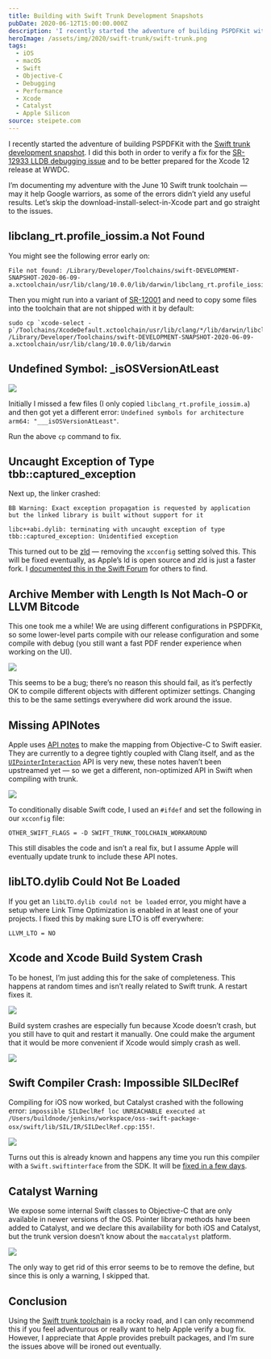 ```yaml
---
title: Building with Swift Trunk Development Snapshots
pubDate: 2020-06-12T15:00:00.000Z
description: 'I recently started the adventure of building PSPDFKit with the Swift trunk development snapshot. I did this both in order to verify a fix for the [SR-12933 LLDB debugging issue](https://steipete.com/posts/c...'
heroImage: /assets/img/2020/swift-trunk/swift-trunk.png
tags:
  - iOS
  - macOS
  - Swift
  - Objective-C
  - Debugging
  - Performance
  - Xcode
  - Catalyst
  - Apple Silicon
source: steipete.com
---
```


I recently started the adventure of building PSPDFKit with the [Swift trunk development snapshot](https://swift.org/download/). I did this both in order to verify a fix for the [SR-12933 LLDB debugging issue](https://steipete.com/posts/couldnt-irgen-expression/) and to be better prepared for the Xcode 12 release at WWDC.

I’m documenting my adventure with the June 10 Swift trunk toolchain — may it help Google warriors, as some of the errors didn’t yield any useful results. Let’s skip the download-install-select-in-Xcode part and go straight to the issues.

## libclang_rt.profile_iossim.a Not Found

You might see the following error early on:

```
File not found: /Library/Developer/Toolchains/swift-DEVELOPMENT-SNAPSHOT-2020-06-09-a.xctoolchain/usr/lib/clang/10.0.0/lib/darwin/libclang_rt.profile_iossim.a
```

Then you might run into a variant of [SR-12001](https://bugs.swift.org/browse/SR-12001) and need to copy some files into the toolchain that are not shipped with it by default:

```
sudo cp `xcode-select -p`/Toolchains/XcodeDefault.xctoolchain/usr/lib/clang/*/lib/darwin/libclang_rt.*.a /Library/Developer/Toolchains/swift-DEVELOPMENT-SNAPSHOT-2020-06-09-a.xctoolchain/usr/lib/clang/10.0.0/lib/darwin
```

## Undefined Symbol: _isOSVersionAtLeast

![](/assets/img/2020/swift-trunk/isOSVersion.png)

Initially I missed a few files (I only copied `libclang_rt.profile_iossim.a`) and then got yet a different error: `Undefined symbols for architecture arm64: "___isOSVersionAtLeast"`.

Run the above `cp` command to fix.

## Uncaught Exception of Type tbb::captured_exception

Next up, the linker crashed:

```
BB Warning: Exact exception propagation is requested by application but the linked library is built without support for it

libc++abi.dylib: terminating with uncaught exception of type tbb::captured_exception: Unidentified exception
```

This turned out to be [zld](/posts/zld-a-faster-linker/) — removing the `xcconfig` setting solved this. This will be fixed eventually, as Apple’s ld is open source and zld is just a faster fork. I [documented this in the Swift Forum](https://forums.swift.org/t/swift-toolchain-fails-to-compile-with-tbb-unidentified-exception/37434) for others to find.

## Archive Member with Length Is Not Mach-O or LLVM Bitcode

This one took me a while! We are using different configurations in PSPDFKit, so some lower-level parts compile with our release configuration and some compile with debug (you still want a fast PDF render experience when working on the UI).

![](/assets/img/2020/swift-trunk/not-macho.png)

This seems to be a bug; there’s no reason this should fail, as it’s perfectly OK to compile different objects with different optimizer settings. Changing this to be the same settings everywhere did work around the issue.

## Missing APINotes

Apple uses [API notes](https://pspdfkit.com/blog/2018/first-class-swift-api-for-objective-c-frameworks/) to make the mapping from Objective-C to Swift easier. They are currently to a degree tightly coupled with Clang itself, and as the [`UIPointerInteraction`](https://pspdfkit.com/blog/2020/supporting-pointer-interactions/) API is very new, these notes haven’t been upstreamed yet — so we get a different, non-optimized API in Swift when compiling with trunk.

![](/assets/img/2020/swift-trunk/gesture.png)

To conditionally disable Swift code, I used an `#ifdef` and set the following in our `xcconfig` file:

```
OTHER_SWIFT_FLAGS = -D SWIFT_TRUNK_TOOLCHAIN_WORKAROUND
```

This still disables the code and isn’t a real fix, but I assume Apple will eventually update trunk to include these API notes.

## libLTO.dylib Could Not Be Loaded

If you get an `libLTO.dylib could not be loaded` error, you might have a setup where Link Time Optimization is enabled in at least one of your projects. I fixed this by making sure LTO is off everywhere:

```
LLVM_LTO = NO
```

## Xcode and Xcode Build System Crash

To be honest, I’m just adding this for the sake of completeness. This happens at random times and isn’t really related to Swift trunk. A restart fixes it.

![](/assets/img/2020/swift-trunk/xcodecrash.png)

Build system crashes are especially fun because Xcode doesn’t crash, but you still have to quit and restart it manually. One could make the argument that it would be more convenient if Xcode would simply crash as well.

![](/assets/img/2020/swift-trunk/buildsystem.png)

## Swift Compiler Crash: Impossible SILDeclRef

Compiling for iOS now worked, but Catalyst crashed with the following error: `impossible SILDeclRef loc UNREACHABLE executed at /Users/buildnode/jenkins/workspace/oss-swift-package-osx/swift/lib/SIL/IR/SILDeclRef.cpp:155!`.

![](/assets/img/2020/swift-trunk/swift-catalyst-crash.png)

Turns out this is already known and happens any time you run this compiler with a `Swift.swiftinterface` from the SDK. It will be [fixed in a few days](https://twitter.com/slava_pestov/status/1271150466404155399).

## Catalyst Warning

We expose some internal Swift classes to Objective-C that are only available in newer versions of the OS. Pointer library methods have been added to Catalyst, and we declare this availability for both iOS and Catalyst, but the trunk version doesn’t know about the `maccatalyst` platform.

![](/assets/img/2020/swift-trunk/catalyst-objc.png)

The only way to get rid of this error seems to be to remove the define, but since this is only a warning, I skipped that.

## Conclusion

Using the [Swift trunk toolchain](https://swift.org/download/) is a rocky road, and I can only recommend this if you feel adventurous or really want to help Apple verify a bug fix. However, I appreciate that Apple provides prebuilt packages, and I’m sure the issues above will be ironed out eventually.
